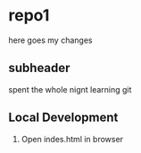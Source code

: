 # repo1

here goes my changes

## subheader

spent the whole nignt learning git

## Local Development

1. Open indes.html in browser



